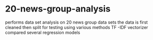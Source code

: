# 20-news-group-analysis
performs data set analysis on 20 news group data sets
the data is first cleaned then split for testing
 using various methods TF -IDF vectorizer
 compared several regression models
